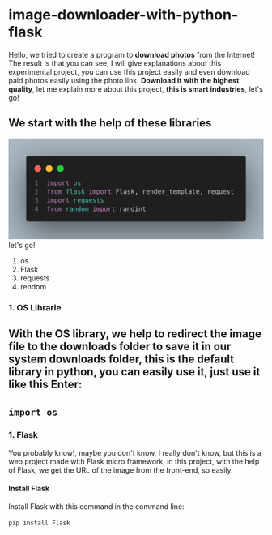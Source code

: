 # image-downloader-with-python-flask
Hello, we tried to create a program to **download photos** from the Internet! The result is that you can see, I will give explanations about this experimental project, you can use this project easily and even download paid photos easily using the photo link. **Download it with the highest quality**, let me explain more about this project, **this is smart industries**, let's go!


## We start with the help of these libraries
![import](./assest/code-1.png)
let's go!

1. os
2. Flask
3. requests
4. rendom

### 1. OS Librarie
With the **OS** library, we help to redirect the image file to the **downloads folder** to save it in our **system downloads folder**, this is the default library in python, you can easily use it, just use it like this Enter:
----------------------------------------------------------------------
`import os`
----------------------------------------------------------------------


### 1. Flask
You probably know!, maybe you don't know, I really don't know, but this is a web project made with Flask micro framework, in this project, with the help of Flask, we get the URL of the image from the front-end, so easily.

#### Install Flask
Install Flask with this command in the command line:

`pip install Flask`



